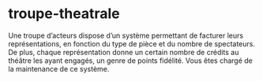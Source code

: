 # troupe-theatrale
Une troupe d’acteurs dispose d’un système permettant de facturer leurs représentations, en fonction du type de pièce et du nombre de spectateurs. De plus, chaque représentation donne un certain nombre de crédits au théâtre les ayant engagés, un genre de points fidélité. Vous êtes chargé de la maintenance de ce système.
